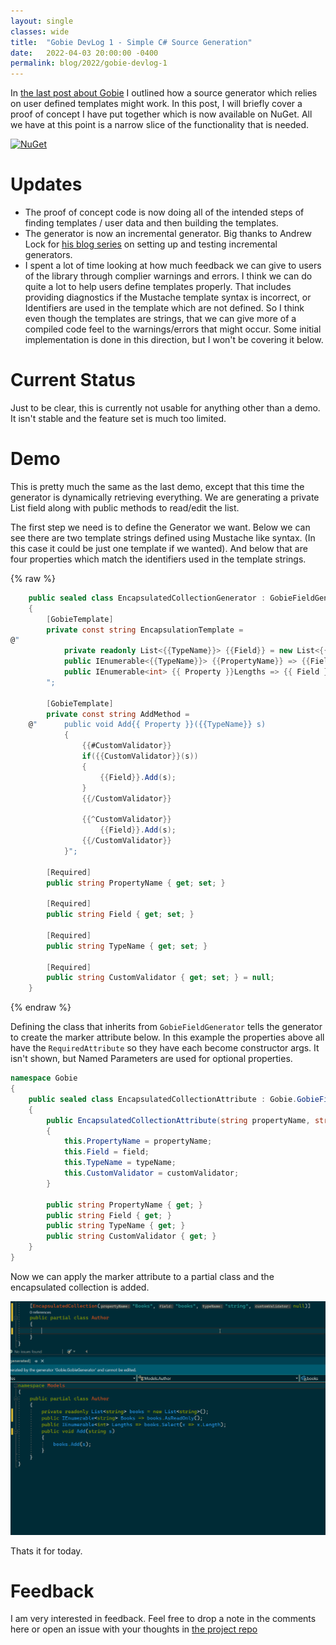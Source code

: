 ```yaml
---
layout: single
classes: wide
title:  "Gobie DevLog 1 - Simple C# Source Generation"
date:   2022-04-03 20:00:00 -0400
permalink: blog/2022/gobie-devlog-1
---
```


In [the last post about Gobie](/blog/2021/simplifying-csharp-source-generation) I outlined how a source generator which relies on user defined templates might work. In this post, I will briefly cover a proof of concept I have put together which is now available on NuGet. All we have at this point is a narrow slice of the functionality that is needed.

[![NuGet](https://shields.io/nuget/v/Gobie.svg)](https://www.nuget.org/packages/Gobie/)

# Updates

* The proof of concept code is now doing all of the intended steps of finding templates / user data and then building the templates.
* The generator is now an incremental generator. Big thanks to Andrew Lock for [his blog series](https://andrewlock.net/creating-a-source-generator-part-1-creating-an-incremental-source-generator/) on setting up and testing incremental generators.
* I spent a lot of time looking at how much feedback we can give to users of the library through complier warnings and errors. I think we can do quite a lot to help users define templates properly. That includes providing diagnostics if the Mustache template syntax is incorrect, or Identifiers are used in the template which are not defined. So I think even though the templates are strings, that we can give more of a compiled code feel to the warnings/errors that might occur. Some initial implementation is done in this direction, but I won't be covering it below.

# Current Status

Just to be clear, this is currently not usable for anything other than a demo. It isn't stable and the feature set is much too limited.

# Demo

This is pretty much the same as the last demo, except that this time the generator is dynamically retrieving everything. We are generating a private List field along with public methods to read/edit the list.

The first step we need is to define the Generator we want. Below we can see there are two template strings defined using Mustache like syntax. (In this case it could be just one template if we wanted). And below that are four properties which match the identifiers used in the template strings. 

{% raw %}
``` csharp
    public sealed class EncapsulatedCollectionGenerator : GobieFieldGenerator
    {
        [GobieTemplate]
        private const string EncapsulationTemplate =
@"
            private readonly List<{{TypeName}}> {{Field}} = new List<{{TypeName}}>();
            public IEnumerable<{{TypeName}}> {{PropertyName}} => {{Field}}.AsReadOnly();
            public IEnumerable<int> {{ Property }}Lengths => {{ Field }}.Select(x => x.Length);
        ";

        [GobieTemplate]
        private const string AddMethod =
    @"      public void Add{{ Property }}({{TypeName}} s)
            {
                {{#CustomValidator}}
                if({{CustomValidator}}(s))
                {
                    {{Field}}.Add(s);
                }
                {{/CustomValidator}}

                {{^CustomValidator}}
                    {{Field}}.Add(s);
                {{/CustomValidator}}
            }";

        [Required]
        public string PropertyName { get; set; }

        [Required]
        public string Field { get; set; }

        [Required]
        public string TypeName { get; set; }

        [Required]
        public string CustomValidator { get; set; } = null;
    }
```
{% endraw %}

Defining the class that inherits from `GobieFieldGenerator` tells the generator to create the marker attribute below. In this example the properties above all have the `RequiredAttribute` so they have each become constructor args. It isn't shown, but Named Parameters are used for optional properties.

``` csharp 
namespace Gobie
{
    public sealed class EncapsulatedCollectionAttribute : Gobie.GobieFieldGeneratorAttribute
    {
        public EncapsulatedCollectionAttribute(string propertyName, string field, string typeName, string customValidator = null)
        {
            this.PropertyName = propertyName;
            this.Field = field;
            this.TypeName = typeName;
            this.CustomValidator = customValidator;
        }

        public string PropertyName { get; }
        public string Field { get; }
        public string TypeName { get; }
        public string CustomValidator { get; }
    }
}
```

Now we can apply the marker attribute to a partial class and the encapsulated collection is added. 

![](/images/2022/gobie-devlog-1/gobie-devlog-1-demo.gif)

Thats it for today.

# Feedback

I am very interested in feedback. Feel free to drop a note in the comments here or open an issue with your thoughts in [the project repo](https://github.com/GobieGenerator/Gobie)
